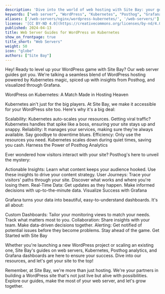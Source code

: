 ```yaml
---
description: 'Dive into the world of web hosting with Site Bay: your go-to for everything WordPress on Kubernetes, complete with Posthog analytics, recordings, and Grafana dashboards.'
keywords: ["web server", "WordPress", "Kubernetes", "Posthog", "Grafana"]
aliases: ['/web-servers/nginx/wordpress-kubernetes/', '/web-servers/']
license: '[CC BY-ND 4.0](https://creativecommons.org/licenses/by-nd/4.0)'
published: 2024-04-13
title: Web Server Guides for WordPress on Kubernetes
show_on_frontpage: true
title_short: "Web Servers"
weight: 50
icon: "globe"
authors: ["Site Bay"]
---
```


Hey! Ready to level up your WordPress game with Site Bay? Our web server guides got you. We're talking a seamless blend of WordPress hosting powered by Kubernetes magic, spiced up with insights from Posthog, and visualized through Grafana.

WordPress on Kubernetes: A Match Made in Hosting Heaven

Kubernetes ain't just for the big players. At Site Bay, we make it accessible for your WordPress site too. Here's why it's a big deal:

Scalability: Kubernetes auto-scales your resources. Getting viral traffic? Kubernetes handles that spike like a boss, ensuring your site stays up and snappy.
Reliability: It manages your services, making sure they're always available. Say goodbye to downtime blues.
Efficiency: Only use the resources you need. Kubernetes scales down during quiet times, saving you cash.
Harness the Power of Posthog Analytics

Ever wondered how visitors interact with your site? Posthog's here to unveil the mystery:

Actionable Insights: Learn what content keeps your audience hooked. Use these insights to drive your content strategy.
User Journeys: Trace your visitors' paths through your site. Discover what works and where you're losing them.
Real-Time Data: Get updates as they happen. Make informed decisions with up-to-the-minute data.
Visualize Success with Grafana

Grafana turns your data into beautiful, easy-to-understand dashboards. It's all about:

Custom Dashboards: Tailor your monitoring views to match your needs. Track what matters most to you.
Collaboration: Share insights with your team. Make data-driven decisions together.
Alerting: Get notified of potential issues before they become problems. Stay ahead of the game.
Get Started with Site Bay

Whether you're launching a new WordPress project or scaling an existing one, Site Bay's guides on web servers, Kubernetes, Posthog analytics, and Grafana dashboards are here to ensure your success. Dive into our resources, and let's get your site to the top!

Remember, at Site Bay, we're more than just hosting. We're your partners in building a WordPress site that's not just live but alive with possibilities. Explore our guides, make the most of your web server, and let's grow together.